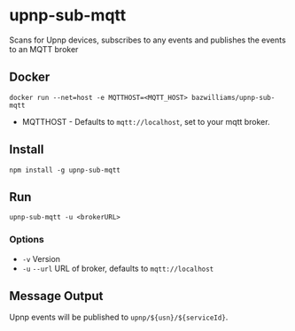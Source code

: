 # upnp-sub-mqtt

Scans for Upnp devices, subscribes to any events and publishes the events to an MQTT broker

## Docker

```
docker run --net=host -e MQTTHOST=<MQTT_HOST> bazwilliams/upnp-sub-mqtt
```

* MQTTHOST - Defaults to `mqtt://localhost`, set to your mqtt broker. 

## Install

```
npm install -g upnp-sub-mqtt
```

## Run

```
upnp-sub-mqtt -u <brokerURL>
```

### Options

* `-v` Version
* `-u` `--url` URL of broker, defaults to `mqtt://localhost`

## Message Output

Upnp events will be published to `upnp/${usn}/${serviceId}`.

